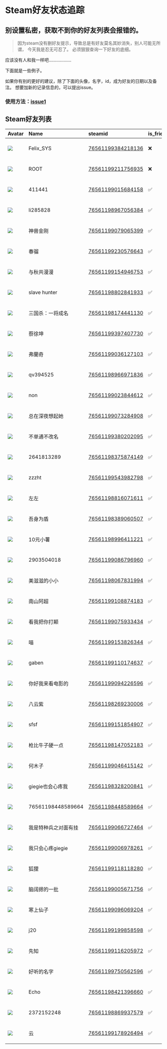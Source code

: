 # Steam好友状态追踪
## 别设置私密，获取不到你的好友列表会报错的。

> 因为steam没有删好友提示，导致总是有好友莫名其妙消失，别人可能无所谓，
> 今天我是忍无可忍了。 必须狠狠查询一下好友的底细。

应该没有人和我一样吧………………

下面就是一些例子。

如果你有别的更好的建议，除了下面的头像，名字，id，成为好友的日期以及备注。 想要加新的记录信息的，可以提出issue。

### 使用方法：[issue1](https://github.com/systemannounce/SteamFriends/issues/1)

## Steam好友列表

| Avatar                                                                            | Name              | steamid                                                                     | is_friend   | BFD                 | Remark   | removed_time        |
|:----------------------------------------------------------------------------------|:------------------|:----------------------------------------------------------------------------|:------------|:--------------------|:---------|:--------------------|
| ![](https://avatars.steamstatic.com/d41abd4be0b3769e1919802da758591a11639b13.jpg) | Felix_SYS         | [76561199384218136](https://steamcommunity.com/profiles/76561199384218136/) | ❌           | 2022-08-14 01:06:38 |          | 2025-03-08 19:33:42 |
| ![](https://avatars.steamstatic.com/ef15d4fa577672454e11c4dc5fbfa9fc71722ede.jpg) | ROOT              | [76561199211756935](https://steamcommunity.com/profiles/76561199211756935/) | ❌           | 2021-10-02 11:23:03 |          | 2025-03-08 19:33:42 |
| ![](https://avatars.steamstatic.com/7967ed1b90ae9f65255bc202b474ba5b4097d32c.jpg) | 411441            | [76561199015684158](https://steamcommunity.com/profiles/76561199015684158/) | ✅           | 2020-09-28 14:19:37 |          |                     |
| ![](https://avatars.steamstatic.com/cbc910b68a51cfb6b2824ef6f0039b3415b3c7ac.jpg) | li285828          | [76561198967056384](https://steamcommunity.com/profiles/76561198967056384/) | ✅           | 2021-06-25 14:55:15 |          |                     |
| ![](https://avatars.steamstatic.com/4f91279201a2b61d34aa9a9212a51dfeb46b719b.jpg) | 神兽金刚              | [76561199079065399](https://steamcommunity.com/profiles/76561199079065399/) | ✅           | 2020-09-26 08:02:23 |          |                     |
| ![](https://avatars.steamstatic.com/fef49e7fa7e1997310d705b2a6158ff8dc1cdfeb.jpg) | 春骝                | [76561199230576643](https://steamcommunity.com/profiles/76561199230576643/) | ✅           | 2023-05-08 01:50:20 |          |                     |
| ![](https://avatars.steamstatic.com/14bf1f0db1f352d5c705674ea558d6754ab0bd90.jpg) | 与秋共漫漫             | [76561199154946753](https://steamcommunity.com/profiles/76561199154946753/) | ✅           | 2021-04-06 13:51:40 |          |                     |
| ![](https://avatars.steamstatic.com/725bd88a2eeb4dba2013849d2513495c3ec92828.jpg) | slave hunter      | [76561198802841933](https://steamcommunity.com/profiles/76561198802841933/) | ✅           | 2021-03-03 15:20:45 |          |                     |
| ![](https://avatars.steamstatic.com/d8216f589826e2ad489abe601d23a543aa390c9b.jpg) | 三国杀：一将成名          | [76561198174441130](https://steamcommunity.com/profiles/76561198174441130/) | ✅           | 2021-04-18 13:40:52 |          |                     |
| ![](https://avatars.steamstatic.com/19c6fa0ba96030c8cc25130dca324362ee965212.jpg) | 蔡徐坤               | [76561199397407730](https://steamcommunity.com/profiles/76561199397407730/) | ✅           | 2025-02-08 16:39:06 |          |                     |
| ![](https://avatars.steamstatic.com/d84d56b37bb698158830696b3bef366e16777271.jpg) | 弗蘭奇               | [76561199036127103](https://steamcommunity.com/profiles/76561199036127103/) | ✅           | 2023-05-07 23:43:09 |          |                     |
| ![](https://avatars.steamstatic.com/cbc910b68a51cfb6b2824ef6f0039b3415b3c7ac.jpg) | qv394525          | [76561198966971836](https://steamcommunity.com/profiles/76561198966971836/) | ✅           | 2021-08-22 15:38:44 |          |                     |
| ![](https://avatars.steamstatic.com/e4663e578d1bef5e6e1eb5100e0f0dd05386f57f.jpg) | non               | [76561199023844612](https://steamcommunity.com/profiles/76561199023844612/) | ✅           | 2023-12-01 14:02:23 |          |                     |
| ![](https://avatars.steamstatic.com/fef49e7fa7e1997310d705b2a6158ff8dc1cdfeb.jpg) | 总在深夜想起她           | [76561199073284908](https://steamcommunity.com/profiles/76561199073284908/) | ✅           | 2020-10-02 12:15:30 |          |                     |
| ![](https://avatars.steamstatic.com/1abd02a75d33d18bffab4312de5b632569315699.jpg) | 不单通不改名            | [76561199380202095](https://steamcommunity.com/profiles/76561199380202095/) | ✅           | 2023-05-07 00:59:50 |          |                     |
| ![](https://avatars.steamstatic.com/794e8294ce971344a2038cbb3273e7963452d059.jpg) | 2641813289        | [76561198375874149](https://steamcommunity.com/profiles/76561198375874149/) | ✅           | 2025-01-18 16:16:13 |          |                     |
| ![](https://avatars.steamstatic.com/32147e394a8acc031041b0bdebca7e8b51f45e59.jpg) | zzzht             | [76561199543982798](https://steamcommunity.com/profiles/76561199543982798/) | ✅           | 2023-12-01 12:44:14 |          |                     |
| ![](https://avatars.steamstatic.com/6203c61a1b699498a043651a03b1caf0686099de.jpg) | 左左                | [76561198816071611](https://steamcommunity.com/profiles/76561198816071611/) | ✅           | 2021-01-12 05:55:26 |          |                     |
| ![](https://avatars.steamstatic.com/fef49e7fa7e1997310d705b2a6158ff8dc1cdfeb.jpg) | 吾身为盾              | [76561198389060507](https://steamcommunity.com/profiles/76561198389060507/) | ✅           | 2025-02-08 17:03:58 |          |                     |
| ![](https://avatars.steamstatic.com/dd21e68821200da83b0c093672443dad5b56e017.jpg) | 10元小薯             | [76561198996411221](https://steamcommunity.com/profiles/76561198996411221/) | ✅           | 2021-07-09 05:11:42 |          |                     |
| ![](https://avatars.steamstatic.com/fef49e7fa7e1997310d705b2a6158ff8dc1cdfeb.jpg) | 2903504018        | [76561199086796960](https://steamcommunity.com/profiles/76561199086796960/) | ✅           | 2021-02-23 07:19:25 |          |                     |
| ![](https://avatars.steamstatic.com/7e31096cc6ae611fc87ae279ce06ff78c63faa7d.jpg) | 美滋滋的小小            | [76561198067831994](https://steamcommunity.com/profiles/76561198067831994/) | ✅           | 2021-05-09 09:22:18 |          |                     |
| ![](https://avatars.steamstatic.com/a12d1f70a8e5523709c157e98687ef833f417286.jpg) | 南山阿超              | [76561199108874183](https://steamcommunity.com/profiles/76561199108874183/) | ✅           | 2020-12-20 15:44:31 |          |                     |
| ![](https://avatars.steamstatic.com/79b3d78b82986bfb637b3ab811ae197df5dde10e.jpg) | 看我把你打颠            | [76561199075933434](https://steamcommunity.com/profiles/76561199075933434/) | ✅           | 2022-11-13 07:39:56 |          |                     |
| ![](https://avatars.steamstatic.com/818b249ede2ac45c230ac5aa94f68dfdaf75c88b.jpg) | 喵                 | [76561199153826344](https://steamcommunity.com/profiles/76561199153826344/) | ✅           | 2021-04-01 14:23:34 |          |                     |
| ![](https://avatars.steamstatic.com/cb647503d78bab024914cc6c6570563212b975fb.jpg) | gaben             | [76561199110174637](https://steamcommunity.com/profiles/76561199110174637/) | ✅           | 2022-02-02 12:46:23 |          |                     |
| ![](https://avatars.steamstatic.com/fef49e7fa7e1997310d705b2a6158ff8dc1cdfeb.jpg) | 你好我来看电影的          | [76561199094226596](https://steamcommunity.com/profiles/76561199094226596/) | ✅           | 2020-10-03 02:25:11 |          |                     |
| ![](https://avatars.steamstatic.com/6e322684240a51a996d62552d2ca18b6d1e4d14b.jpg) | 八云紫               | [76561198269230006](https://steamcommunity.com/profiles/76561198269230006/) | ✅           | 2020-10-01 14:51:22 |          |                     |
| ![](https://avatars.steamstatic.com/b7063f8d017e816cfb6f0a9ac6bf405c09d11698.jpg) | sfsf              | [76561199151854907](https://steamcommunity.com/profiles/76561199151854907/) | ✅           | 2022-10-22 15:16:12 |          |                     |
| ![](https://avatars.steamstatic.com/2d2b810b254b020f2684c7926c8dce9710a4569c.jpg) | 枪比牛子硬一点           | [76561198147052183](https://steamcommunity.com/profiles/76561198147052183/) | ✅           | 2022-02-13 07:24:25 |          |                     |
| ![](https://avatars.steamstatic.com/221b00520b9ad4fbe621fde8c4a11180c61aeb03.jpg) | 何木子               | [76561199046415142](https://steamcommunity.com/profiles/76561199046415142/) | ✅           | 2023-01-22 01:17:40 |          |                     |
| ![](https://avatars.steamstatic.com/1fa5a8e8c78df5e7fbe6cf822570211d6dbd07c0.jpg) | giegie也会心疼我       | [76561198328200841](https://steamcommunity.com/profiles/76561198328200841/) | ✅           | 2021-01-10 09:57:23 |          |                     |
| ![](https://avatars.steamstatic.com/fef49e7fa7e1997310d705b2a6158ff8dc1cdfeb.jpg) | 76561198448589664 | [76561198448589664](https://steamcommunity.com/profiles/76561198448589664/) | ✅           | 2023-04-19 16:59:18 |          |                     |
| ![](https://avatars.steamstatic.com/c0e0a436975b9c79a1c26fb65f1e09dcfddbc5cc.jpg) | 我是特种兵之对面有挂        | [76561199066727464](https://steamcommunity.com/profiles/76561199066727464/) | ✅           | 2021-05-09 05:29:16 |          |                     |
| ![](https://avatars.steamstatic.com/950f9f3147d4c8530a5072825d01c34ee3f1afa1.jpg) | 我只会心疼giegie       | [76561199006978261](https://steamcommunity.com/profiles/76561199006978261/) | ✅           | 2021-01-11 10:45:29 |          |                     |
| ![](https://avatars.steamstatic.com/8ced5a16d8dc30efea2665bc5b827e0dcb08c15f.jpg) | 狐狸                | [76561199118118280](https://steamcommunity.com/profiles/76561199118118280/) | ✅           | 2021-05-31 15:35:00 |          |                     |
| ![](https://avatars.steamstatic.com/776e9111a85968fbaf5f70b73df80702485bb8fa.jpg) | 脑阔摁的一批            | [76561199005671756](https://steamcommunity.com/profiles/76561199005671756/) | ✅           | 2022-11-09 11:09:47 |          |                     |
| ![](https://avatars.steamstatic.com/f7009ab4071f1f2a6d28a2b112a76b824240bd5a.jpg) | 寒上仙子              | [76561199096069204](https://steamcommunity.com/profiles/76561199096069204/) | ✅           | 2021-05-22 19:21:18 |          |                     |
| ![](https://avatars.steamstatic.com/b5f3c4a341d0f26c638b9d3a625ca1263d9d3665.jpg) | j20               | [76561199199858598](https://steamcommunity.com/profiles/76561199199858598/) | ✅           | 2022-10-22 15:07:18 |          |                     |
| ![](https://avatars.steamstatic.com/29d87554fe04873fa7c488a70040e845bc1b0347.jpg) | 先知                | [76561199116205972](https://steamcommunity.com/profiles/76561199116205972/) | ✅           | 2021-04-18 13:41:53 |          |                     |
| ![](https://avatars.steamstatic.com/a0237ccadf449e5ceb7fb83be210a03a93a96028.jpg) | 好听的名字             | [76561199750562596](https://steamcommunity.com/profiles/76561199750562596/) | ✅           | 2024-08-28 11:08:58 |          |                     |
| ![](https://avatars.steamstatic.com/f7cf20bee9957077e14ecada6160250188732d92.jpg) | Echo              | [76561198421396660](https://steamcommunity.com/profiles/76561198421396660/) | ✅           | 2023-12-02 07:07:05 |          |                     |
| ![](https://avatars.steamstatic.com/fef49e7fa7e1997310d705b2a6158ff8dc1cdfeb.jpg) | 2372152248        | [76561198869937579](https://steamcommunity.com/profiles/76561198869937579/) | ✅           | 2021-07-05 05:08:09 |          |                     |
| ![](https://avatars.steamstatic.com/fef49e7fa7e1997310d705b2a6158ff8dc1cdfeb.jpg) | 云                 | [76561199178926494](https://steamcommunity.com/profiles/76561199178926494/) | ✅           | 2023-05-04 17:46:49 |          |                     |